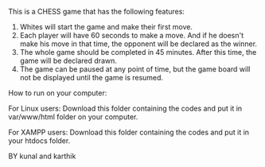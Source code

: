 This is a CHESS game that has the following features:

1. Whites will start the game and make their first move.
2. Each player will have 60 seconds to make a move. And if he doesn't make his move in that time, the opponent will be declared as the winner.
3. The whole game should be completed in 45 minutes. After this time, the game will be declared drawn.
4. The game can be paused at any point of time, but the game board will not be displayed until the game is resumed.

How to run on your computer:

For Linux users:
Download this folder containing the codes and put it in var/www/html folder on your computer.

For XAMPP users:
Download this folder containing the codes and put it in your htdocs folder.

BY kunal and karthik
